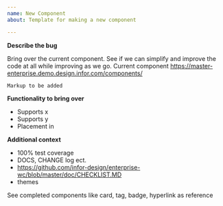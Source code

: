 ```yaml
---
name: New Component
about: Template for making a new component

---
```


**Describe the bug**

Bring over the current <component-name> component.  See if we can simplify and improve the code at all while improving as we go. Current <component-name>  component https://master-enterprise.demo.design.infor.com/components/<component-name> 

```
Markup to be added
```

**Functionality to bring over**
- Supports x
- Supports y
- Placement in

**Additional context**
- 100% test coverage
- DOCS, CHANGE log ect. 
- https://github.com/infor-design/enterprise-wc/blob/master/doc/CHECKLIST.MD
- themes 

See completed components like card, tag, badge, hyperlink as reference 
